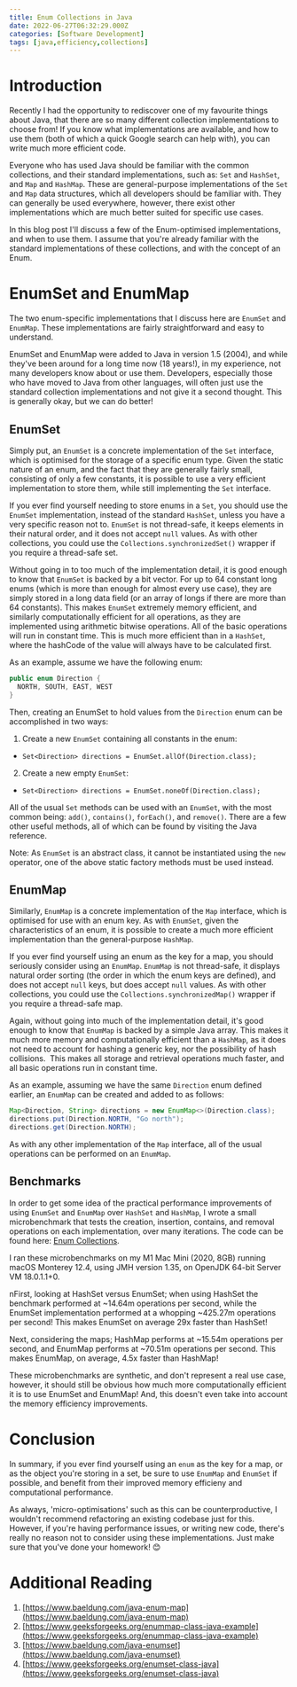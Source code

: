 ```yaml
---
title: Enum Collections in Java
date: 2022-06-27T06:32:29.000Z
categories: [Software Development]
tags: [java,efficiency,collections]
---
```


# Introduction

Recently I had the opportunity to rediscover one of my favourite things about Java, that there are so many different collection implementations to choose from! If you know what implementations are available,
and how to use them (both of which a quick Google search can help with), you can write much more efficient code.

Everyone who has used Java should be familiar with the common collections, and their standard implementations, such as: `Set` and `HashSet`, and `Map` and `HashMap`. These are general-purpose implementations
of the `Set` and `Map` data structures, which all developers should be familiar with. They can generally be used everywhere, however, there exist other implementations which are much better suited for specific
use cases.

In this blog post I'll discuss a few of the Enum-optimised implementations, and when to use them. I assume that you're already familiar with the standard implementations of these collections, and with the
concept of an Enum.

# EnumSet and EnumMap

The two enum-specific implementations that I discuss here are `EnumSet` and `EnumMap`. These implementations are fairly straightforward and easy to understand.

EnumSet and EnumMap were added to Java in version 1.5 (2004), and while they've been around for a long time now (18 years!), in my experience, not many developers know about or use them. Developers,
especially those who have moved to Java from other languages, will often just use the standard collection implementations and not give it a second thought. This is generally okay, but we can do better!

## EnumSet

Simply put, an `EnumSet` is a concrete implementation of the `Set` interface, which is optimised for the storage of a specific enum type. Given the static nature of an enum, and the fact that they are generally
fairly small, consisting of only a few constants, it is possible to use a very efficient implementation to store them, while still implementing the `Set` interface.

If you ever find yourself needing to store enums in a `Set`, you should use the `EnumSet` implementation, instead of the standard `HashSet`, unless you have a very specific reason not to.
`EnumSet` is not thread-safe, it keeps elements in their natural order, and it does not accept `null` values. As with other collections, you could use the `Collections.synchronizedSet()` wrapper if you require
a thread-safe set.

Without going in to too much of the implementation detail, it is good enough to know that `EnumSet` is backed by a bit vector. For up to 64 constant long enums (which is more than enough for almost every
use case), they are simply stored in a long data field (or an array of longs if there are more than 64 constants). This makes `EnumSet` extremely memory efficient, and similarly computationally efficient for all
operations, as they are implemented using arithmetic bitwise operations. All of the basic operations will run in constant time. This is much more efficient than in a `HashSet`, where the hashCode of the value
will always have to be calculated first.

As an example, assume we have the following enum:

```java
public enum Direction {
  NORTH, SOUTH, EAST, WEST
}
```

Then, creating an EnumSet to hold values from the `Direction` enum can be accomplished in two ways:

1. Create a new `EnumSet` containing all constants in the enum:
 - `Set<Direction> directions = EnumSet.allOf(Direction.class);`
2. Create a new empty `EnumSet`:
 - `Set<Direction> directions = EnumSet.noneOf(Direction.class);`
  
All of the usual `Set` methods can be used with an `EnumSet`, with the most common being: `add()`, `contains()`, `forEach()`, and `remove()`. There are a few other useful methods, all of which can be found by
visiting the Java reference.

Note: As `EnumSet` is an abstract class, it cannot be instantiated using the `new` operator, one of the above static factory methods must be used instead.

## EnumMap

Similarly, `EnumMap` is a concrete implementation of the `Map` interface, which is optimised for use with an enum key. As with `EnumSet`, given the characteristics of an enum, it is possible to create a much
more efficient implementation than the general-purpose `HashMap`.

If you ever find yourself using an enum as the key for a map, you should seriously consider using an `EnumMap`. `EnumMap` is not thread-safe, it displays natural order sorting (the order in which the enum keys
are defined), and does not accept `null` keys, but does accept `null` values. As with other collections, you could use the `Collections.synchronizedMap()` wrapper if you require a thread-safe map.

Again, without going into much of the implementation detail, it's good enough to know that `EnumMap` is backed by a simple Java array. This makes it much more memory and computationally efficient than a
`HashMap`, as it does not need to account for hashing a generic key, nor the possibility of hash collisions.  This makes all storage and retrieval operations much faster, and all basic operations run in
constant time.

As an example, assuming we have the same `Direction` enum defined earlier, an `EnumMap` can be created and added to as follows:

```java
Map<Direction, String> directions = new EnumMap<>(Direction.class);
directions.put(Direction.NORTH, "Go north");
directions.get(Direction.NORTH);
```

As with any other implementation of the `Map` interface, all of the usual operations can be performed on an `EnumMap`.

## Benchmarks

In order to get some idea of the practical performance improvements of using `EnumSet` and `EnumMap` over `HashSet` and `HashMap`, I wrote a small microbenchmark that tests the creation, insertion, contains,
and removal operations on each implementation, over many iterations. The code can be found here: [Enum Collections](https://github.com/yestinj/EnumCollections).

I ran these microbenchmarks on my M1 Mac Mini (2020, 8GB) running macOS Monterey 12.4, using JMH version 1.35, on OpenJDK 64-bit Server VM 18.0.1.1+0.

nFirst, looking at HashSet versus EnumSet; when using HashSet the benchmark performed at ~14.64m operations per second, while the EnumSet implementation performed at a whopping ~425.27m operations per second!
This makes EnumSet on average 29x faster than HashSet!

Next, considering the maps; HashMap performs at ~15.54m operations per second, and EnumMap performs at ~70.51m operations per second. This makes EnumMap, on average, 4.5x faster than HashMap!

These microbenchmarks are synthetic, and don't represent a real use case, however, it should still be obvious how much more computationally efficient it is to use EnumSet and EnumMap! And, this doesn't even
take into account the memory efficiency improvements.

# Conclusion

In summary, if you ever find yourself using an `enum` as the key for a map, or as the object you're storing in a set, be sure to use `EnumMap` and `EnumSet` if possible, and benefit from their improved memory
efficieny and computational performance.

As always, 'micro-optimisations' such as this can be counterproductive, I wouldn't recommend refactoring an existing codebase just for this. However, if you're having performance issues, or writing new code,
there's really no reason not to consider using these implementations. Just make sure that you've done your homework! 😊

# Additional Reading

1. [https://www.baeldung.com/java-enum-map](https://www.baeldung.com/java-enum-map)
2. [https://www.geeksforgeeks.org/enummap-class-java-example](https://www.geeksforgeeks.org/enummap-class-java-example)
3. [https://www.baeldung.com/java-enumset](https://www.baeldung.com/java-enumset)
4. [https://www.geeksforgeeks.org/enumset-class-java](https://www.geeksforgeeks.org/enumset-class-java)
